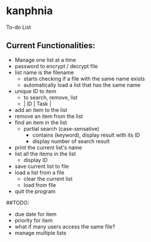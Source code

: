 # kanphnia
To-do List

## Current Functionalities:
* Manage one list at a time
* password to encrypt / decrypt file
* list name is the filename
  * starts checking if a file with the same name exists
  * automatically load a list that has the same name
* unique ID to item
   * to search, remove, list
   * | ID | Task |
* add an item to the list
* remove an item from the list
* find an item in the list
  * partial search (case-sensative)
    * contains (keyword), display result with its ID
    * display number of search result
* print the current list's name
* list all the items in the list
  * display ID
* save current list to file
* load a list from a file
  * clear the current list
  * load from file
* quit the program

##TODO:
* due date for item
* priority for item
* what if many users access the same file?
* manage multiple lists
